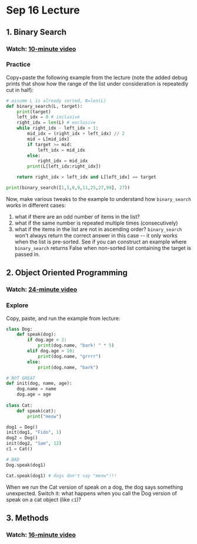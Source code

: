 # Sep 16 Lecture

## 1. Binary Search

### Watch: [10-minute video](https://youtu.be/R5mbHKinFMM)

### Practice

Copy+paste the following example from the lecture (note the added
debug prints that show how the range of the list under consideration
is repeatedly cut in half):

```python
# assume L is already sorted, N=len(L)
def binary_search(L, target):
    print(target)
    left_idx = 0 # inclusive
    right_idx = len(L) # exclusive
    while right_idx - left_idx > 1:
        mid_idx = (right_idx + left_idx) // 2
        mid = L[mid_idx]
        if target >= mid:
            left_idx = mid_idx
        else:
            right_idx = mid_idx
        print(L[left_idx:right_idx])

    return right_idx > left_idx and L[left_idx] == target

print(binary_search([1,5,8,9,11,25,27,99], 27))
```

Now, make various tweaks to the example to understand how `binary_search` works in different cases:

1. what if there are an odd number of items in the list?
2. what if the same number is repeated multiple times (consecutively)
3. what if the items in the list are not in ascending order?  `binary_search` won't always return the correct answer in this case -- it only works when the list is pre-sorted.  See if you can construct an example where `binary_search` returns False when non-sorted list containing the target is passed in.

## 2. Object Oriented Programming

### Watch: [24-minute video](https://youtu.be/7Rw1uBoJXxw)

### Explore

Copy, paste, and run the example from lecture:

```python
class Dog:
    def speak(dog):
        if dog.age < 2:
            print(dog.name, "bark! " * 5)
        elif dog.age > 10:
            print(dog.name, "grrrr")
        else:
            print(dog.name, "bark")

# NOT GREAT
def init(dog, name, age):
    dog.name = name
    dog.age = age
        
class Cat:
    def speak(cat):
        print("meow")

dog1 = Dog()
init(dog1, "Fido", 1)
dog2 = Dog()
init(dog2, "Sam", 12)
c1 = Cat()

# BAD
Dog.speak(dog1)

Cat.speak(dog1) # dogs don't say "meow"!!!
```

When we run the Cat version of speak on a dog, the dog says something
unexpected.  Switch it: what happens when you call the Dog version of
speak on a cat object (like `c1`)?

## 3. Methods

### Watch: [16-minute video](https://youtu.be/xulHeIkKeyM)
